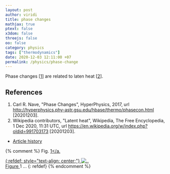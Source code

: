 ```yaml
---
layout: post
author: viridi
title: phase changes
mathjax: true
ptext: false
x3dom: false
threejs: false
oo: false
category: physics
tags: ["thermodynamics"]
date: 2020-12-03 12:11:00 +07
permalink: /physics/phase-change
---
```

Phase changes [[1](#ref1)] are related to laten heat [[2](#ref2)].


## References
1. <a name="ref1"></a>Carl R. Nave, "Phase Changes", HyperPhysics, 2017, url <http://hyperphysics.phy-astr.gsu.edu/hbase/thermo/phasecon.html> [20201203].
2. <a name="ref2"></a>Wikipedia contributors, "Latent heat", Wikipedia, The Free Encyclopedia, 1 Dec 2020, 11:31 UTC, url <https://en.wikipedia.org/w/index.php?oldid=991703173> [20201203].

+ [Article history](https://github.com/butiran/butiran.github.io/commits/master/_posts/phys/2020-12-03-phase-changes.md)

{% comment %}
Fig. <a href="#fig:x">1</a.

{:refdef: style="text-align: center;"}
![..](/assets/img/phys/x.png)
<br />
Figure <a name="fig:x">1</a> ...
{: refdef}
{% endcomment %}
